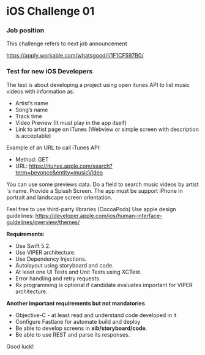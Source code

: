 # iOS Challenge 01

### Job position

This challenge refers to next job announcement

https://apply.workable.com/whatsgood/j/1F1CF597B0/

### Test for new iOS Developers

The test is about developing a project using open itunes API to list music videos with information as:

- Artist’s name
- Song’s name
- Track time
- Video Preview (It must play in the app itself)
- Link to artist page on iTunes (Webview or simple screen with description is acceptable)

Example of an URL to call iTunes API:
- Method: GET
- URL: https://itunes.apple.com/search?term=beyonce&entity=musicVideo

You can use some previews data.
Do a field to search music videos by artist´s name.
Provide a Splash Screen.
The app must be support iPhone in portrait and landscape screen orientation.

Feel free to use third-party libraries (CocoaPods)
Use apple design guidelines: https://developer.apple.com/ios/human-interface-guidelines/overview/themes/


**Requirements:**

* Use Swift 5.2.
* Use VIPER architecture.
* Use Dependency Injections.
* Autolayout using storyboard and code.
* At least one UI Tests and Unit Tests using XCTest.
* Error handling and retry requests.
* Rx programming is optional if candidate evaluates important for VIPER architecture. 


**Another important requirements but not mandatories**

* Objective-C - at least read and understand code developed in it
* Configure Fastlane for automate build and deploy
* Be able to develop screens in **xib/storyboard/code**.
* Be able to use REST and parse its responses.




Good luck!
